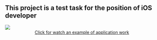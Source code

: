 ## This project is a test task for the position of iOS developer

<img src="https://github.com/IvanStebletsov/TestEcommerceApp/blob/master/raw/OpenWeatherTestApp.png" align="center">

<div align="center"><a href="https://youtu.be/2GFw1zROGbw" align = "center">Click for watch an example of application work</a></div>

